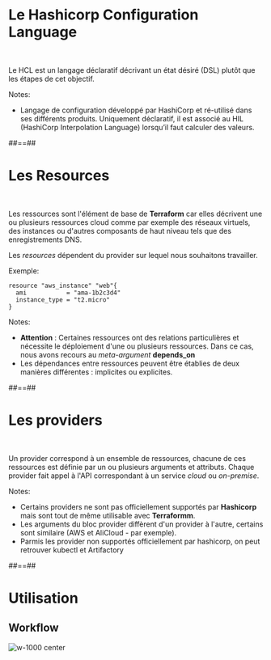 <!-- .slide: -->

# Le Hashicorp Configuration Language
<br/>

Le HCL est un langage déclaratif décrivant un état désiré (DSL) plutôt que les étapes de cet objectif.

Notes:
- Langage de configuration développé par HashiCorp et ré-utilisé dans ses différents produits. Uniquement déclaratif, il est associé au HIL (HashiCorp Interpolation Language) lorsqu’il faut calculer des valeurs.

##==##
<!-- .slide: -->

# Les Resources

<br/>

Les ressources sont l'élément de base de **Terraform** car elles décrivent une ou plusieurs ressources cloud comme par exemple des réseaux virtuels, des instances ou d'autres composants de haut niveau tels que des enregistrements DNS.

Les *resources* dépendent du provider sur lequel nous souhaitons travailler.

Exemple:
```hcl-terraform
resource "aws_instance" "web"{
  ami           = "ama-1b2c3d4"
  instance_type = "t2.micro"
}
```

Notes:
* **Attention** : Certaines ressources ont des relations particulières et nécessite le déploiement d'une ou plusieurs ressources. Dans ce cas, nous avons recours au *meta-argument* **depends_on**
* Les dépendances entre ressources peuvent être établies de deux manières différentes : implicites ou explicites.

##==##
<!-- .slide: -->

# Les providers

<br/>

Un provider correspond à un ensemble de ressources, chacune de ces ressources est définie par un ou plusieurs arguments et attributs.
Chaque provider fait appel à l'API correspondant à un service *cloud* ou *on-premise*.

Notes:
* Certains providers ne sont pas officiellement supportés par **Hashicorp** mais sont tout de même utilisable avec **Terraformm**.
* Les arguments du bloc provider diffèrent d'un provider à l'autre, certains sont similaire (AWS et AliCloud - par exemple).
* Parmis les provider non supportés officiellement par hashicorp, on peut retrouver kubectl et Artifactory

##==##

# Utilisation

## Workflow

![w-1000 center](./assets/images/workflow.png)
